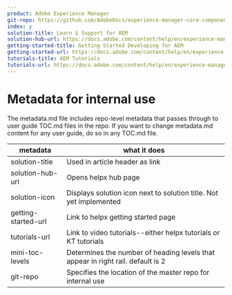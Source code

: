 ```yaml
---
product: Adobe Experience Manager
git-repo: https://github.com/AdobeDocs/experience-manager-core-components.en
index: y
solution-title: Learn & Support for AEM
solution-hub-url: https://docs.adobe.com/content/help/en/experience-manager-cloud-service/sites/home.html
getting-started-title: Getting Started Developing for AEM
getting-started-url: https://docs.adobe.com/content/help/en/experience-manager-cloud-service/core-concepts/home.html
tutorials-title: AEM Tutorials
tutorials-url: https://docs.adobe.com/content/help/en/experience-manager-learn/cloud-service/overview.html
---
```


# Metadata for internal use

The metadata.md file includes repo-level metadata that passes through to user guide TOC.md files in the repo. If you want to change metadata.md content for any user guide, do so in any TOC.md file.

| metadata | what it does |
|--- |--- |
| solution-title | Used in article header as link |
| solution-hub-url | Opens helpx hub page |
| solution-icon | Displays solution icon next to solution title. Not yet implemented |
| getting-started-url | Link to helpx getting started page |
| tutorials-url | Link to video tutorials--either helpx tutorials or KT tutorials |
| mini-toc-levels | Determines the number of heading levels that appear in right rail. default is 2 |
| git-repo | Specifies the location of the master repo for internal use |
